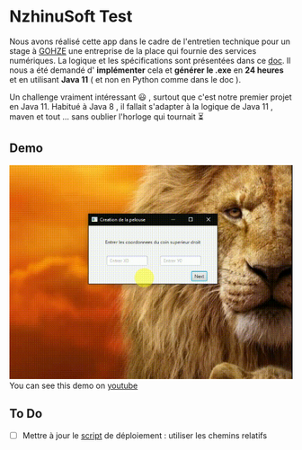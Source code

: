# NzhinuSoft Test

Nous avons réalisé cette app dans le cadre de l'entretien technique pour un stage à [GOHZE](https://gohze.com/) une entreprise de la place qui fournie des services numériques. La logique et les spécifications sont présentées dans ce [doc](specifications/cmr_entretien_technique_tondeuse.pdf). Il nous a été demandé d' **implémenter** cela et **générer le .exe** en **24 heures** et en utilisant **Java 11** ( et non en Python comme dans le doc ).

Un challenge vraiment intéressant :smiley: , surtout que c'est notre premier projet en Java 11. Habitué à Java 8 , il fallait s'adapter à la logique de Java 11 , maven et tout ... sans oublier l'horloge qui tournait :hourglass_flowing_sand:
## Demo
<img src="images/tondeuse.gif"/>
You can see this demo on <a href="https://youtu.be/r9Z6pPvQcak" target="_blank" > youtube </a>

## To Do
- [ ] Mettre à jour le [script]( deploy.iss ) de déploiement : utiliser les chemins relatifs
